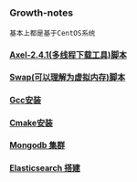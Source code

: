 ### Growth-notes

    基本上都是基于CentOS系统

#### [Axel-2.4.1(多线程下载工具)脚本](./axel)

#### [Swap(可以理解为虚拟内存)脚本](./swap)

#### [Gcc安装](./gcc)

#### [Cmake安装](./cmake)

#### [Mongodb 集群](https://github.com/cavacn/Growth-notes/issues/1)

#### [Elasticsearch 搭建](https://github.com/cavacn/Growth-notes/issues/2)
